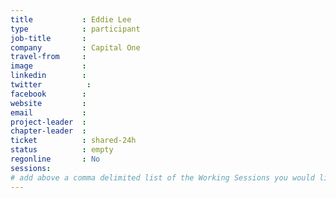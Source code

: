 ```yaml
---
title           : Eddie Lee
type            : participant
job-title       :
company         : Capital One
travel-from     :
image           :
linkedin        :
twitter          :
facebook        :
website         :
email           :
project-leader  :
chapter-leader  :
ticket          : shared-24h
status          : empty
regonline       : No
sessions:
# add above a comma delimited list of the Working Sessions you would like to attend (use the session's title)
---
```


<!-- put more details about participant here -->
